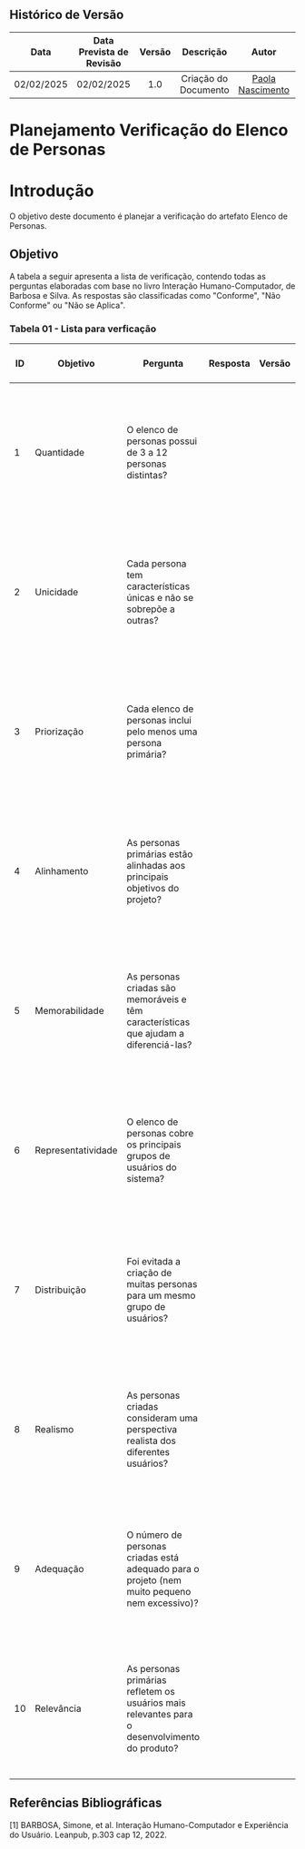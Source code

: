 ## Histórico de Versão
|    Data    | Data Prevista de Revisão | Versão |      Descrição       |                    Autor                    |                     Revisor                      |
| :--------: | :----------------------: | :----: | :------------------: | :-----------------------------------------: | :----------------------------------------------: |
| 02/02/2025 |        02/02/2025        |  1.0   | Criação do Documento | [Paola Nascimento](https://github.com/paolaalim) | [Karolina Vieira](https://github.com/Karolina91) |


# **Planejamento Verificação do Elenco de Personas**

# Introdução

O objetivo deste documento é planejar a verificação do artefato Elenco de Personas.

## Objetivo

A tabela a seguir apresenta a lista de verificação, contendo todas as perguntas elaboradas com base no livro Interação Humano-Computador, de Barbosa e Silva. As respostas são classificadas como "Conforme", "Não Conforme" ou "Não se Aplica".

### Tabela 01 - Lista para verficação 

| ID  | Objetivo | Pergunta | Resposta | Versão | Data e Hora | Fonte | Autor |
|-----|----------|----------|----------|--------|-------------|-------|-------|
| 1   | Quantidade | O elenco de personas possui de 3 a 12 personas distintas? |  |    |    |[1] BARBOSA, Simone, et al. Interação Humano-Computador e Experiência do Usuário. Leanpub, p.303 cap 12, 2022.   |  [Karolina Vieira](https://github.com/Karolina91) e [Paola Nascimento](https://github.com/paolaalim)   |
| 2   | Unicidade | Cada persona tem características únicas e não se sobrepõe a outras? |  |      |    | [1] BARBOSA, Simone, et al. Interação Humano-Computador e Experiência do Usuário. Leanpub, p.303 cap 12, 2022.  |   [Karolina Vieira](https://github.com/Karolina91) e [Paola Nascimento](https://github.com/paolaalim)  |
| 3   | Priorização | Cada elenco de personas inclui pelo menos uma persona primária? |  |      |    |  [1] BARBOSA, Simone, et al. Interação Humano-Computador e Experiência do Usuário. Leanpub, p.303 cap 12, 2022. |   [Karolina Vieira](https://github.com/Karolina91) e [Paola Nascimento](https://github.com/paolaalim)  |
| 4   | Alinhamento | As personas primárias estão alinhadas aos principais objetivos do projeto? |  |    |    | [1] BARBOSA, Simone, et al. Interação Humano-Computador e Experiência do Usuário. Leanpub, p.303 cap 12, 2022.  |   [Karolina Vieira](https://github.com/Karolina91) e [Paola Nascimento](https://github.com/paolaalim)  |
| 5   | Memorabilidade | As personas criadas são memoráveis e têm características que ajudam a diferenciá-las? |  |     |    | [1] BARBOSA, Simone, et al. Interação Humano-Computador e Experiência do Usuário. Leanpub, p.303 cap 12, 2022.  |  [Karolina Vieira](https://github.com/Karolina91) e [Paola Nascimento](https://github.com/paolaalim)   |
| 6   | Representatividade | O elenco de personas cobre os principais grupos de usuários do sistema? |  |    |    |[1] BARBOSA, Simone, et al. Interação Humano-Computador e Experiência do Usuário. Leanpub, p.303 cap 12, 2022.   |   [Karolina Vieira](https://github.com/Karolina91) e [Paola Nascimento](https://github.com/paolaalim)  |
| 7   | Distribuição | Foi evitada a criação de muitas personas para um mesmo grupo de usuários? |  |     |    | [1] BARBOSA, Simone, et al. Interação Humano-Computador e Experiência do Usuário. Leanpub, p.303 cap 12, 2022.  |  [Karolina Vieira](https://github.com/Karolina91) e [Paola Nascimento](https://github.com/paolaalim)   |
| 8   | Realismo | As personas criadas consideram uma perspectiva realista dos diferentes usuários? |  |     |    | [1] BARBOSA, Simone, et al. Interação Humano-Computador e Experiência do Usuário. Leanpub, p.303 cap 12, 2022.  |  [Karolina Vieira](https://github.com/Karolina91) e [Paola Nascimento](https://github.com/paolaalim)   |
| 9   | Adequação | O número de personas criadas está adequado para o projeto (nem muito pequeno nem excessivo)? |  |     |    |[1] BARBOSA, Simone, et al. Interação Humano-Computador e Experiência do Usuário. Leanpub, p.303 cap 12, 2022.   |   [Karolina Vieira](https://github.com/Karolina91) e [Paola Nascimento](https://github.com/paolaalim)  |
| 10  | Relevância | As personas primárias refletem os usuários mais relevantes para o desenvolvimento do produto? |  |     |    | [1] BARBOSA, Simone, et al. Interação Humano-Computador e Experiência do Usuário. Leanpub, p.303 cap 12, 2022.  |   [Karolina Vieira](https://github.com/Karolina91) e [Paola Nascimento](https://github.com/paolaalim)  |




## Referências Bibliográficas

[1] BARBOSA, Simone, et al. Interação Humano-Computador e Experiência do Usuário. Leanpub, p.303  cap 12, 2022.